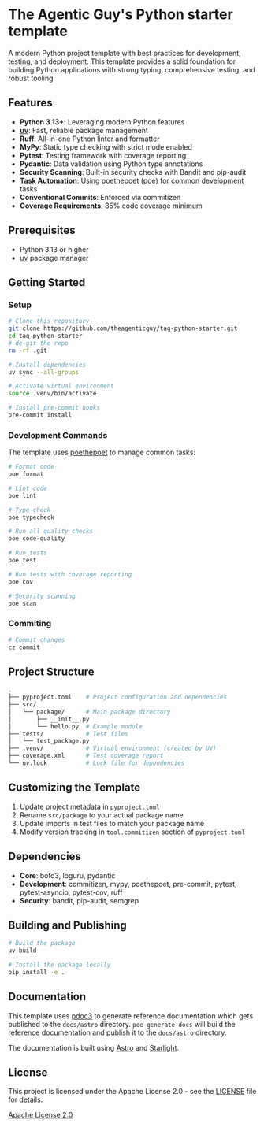 # The Agentic Guy's Python starter template

A modern Python project template with best practices for development, testing, and deployment. This template provides a solid foundation for building Python applications with strong typing, comprehensive testing, and robust tooling.

## Features

- **Python 3.13+**: Leveraging modern Python features
- **[uv](https://docs.astral.sh/uv/)**: Fast, reliable package management
- **Ruff**: All-in-one Python linter and formatter
- **MyPy**: Static type checking with strict mode enabled
- **Pytest**: Testing framework with coverage reporting
- **Pydantic**: Data validation using Python type annotations
- **Security Scanning**: Built-in security checks with Bandit and pip-audit
- **Task Automation**: Using poethepoet (poe) for common development tasks
- **Conventional Commits**: Enforced via commitizen
- **Coverage Requirements**: 85% code coverage minimum

## Prerequisites

- Python 3.13 or higher
- [uv](https://docs.astral.sh/uv/) package manager

## Getting Started

### Setup

```bash
# Clone this repository
git clone https://github.com/theagenticguy/tag-python-starter.git
cd tag-python-starter
# de-git the repo
rm -rf .git

# Install dependencies
uv sync --all-groups

# Activate virtual environment
source .venv/bin/activate

# Install pre-commit hooks
pre-commit install
```

### Development Commands

The template uses [poethepoet](https://github.com/nat-n/poethepoet) to manage common tasks:

```bash
# Format code
poe format

# Lint code
poe lint

# Type check
poe typecheck

# Run all quality checks
poe code-quality

# Run tests
poe test

# Run tests with coverage reporting
poe cov

# Security scanning
poe scan
```

### Commiting

```bash
# Commit changes
cz commit
```

## Project Structure

```bash
.
├── pyproject.toml    # Project configuration and dependencies
├── src/
│   └── package/      # Main package directory
│       ├── __init__.py
│       └── hello.py  # Example module
├── tests/            # Test files
│   └── test_package.py
├── .venv/            # Virtual environment (created by UV)
├── coverage.xml      # Test coverage report
└── uv.lock           # Lock file for dependencies
```

## Customizing the Template

1. Update project metadata in `pyproject.toml`
2. Rename `src/package` to your actual package name
3. Update imports in test files to match your package name
4. Modify version tracking in `tool.commitizen` section of `pyproject.toml`

## Dependencies

- **Core**: boto3, loguru, pydantic
- **Development**: commitizen, mypy, poethepoet, pre-commit, pytest, pytest-asyncio, pytest-cov, ruff
- **Security**: bandit, pip-audit, semgrep

## Building and Publishing

```bash
# Build the package
uv build

# Install the package locally
pip install -e .
```

## Documentation

This template uses [pdoc3](https://pdoc3.github.io/pdoc/) to generate reference documentation which gets published to the `docs/astro` directory. `poe generate-docs` will build the reference documentation and publish it to the `docs/astro` directory.

The documentation is built using [Astro](https://astro.build/) and [Starlight](https://starlight.astro.build/).

## License

This project is licensed under the Apache License 2.0 - see the [LICENSE](LICENSE) file for details.

[Apache License 2.0](https://www.apache.org/licenses/LICENSE-2.0)
